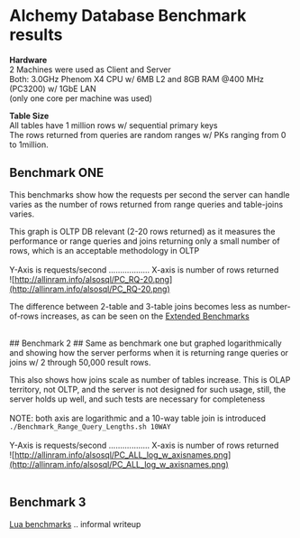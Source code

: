 # Alchemy Database Benchmark results #

**Hardware**<br />
2 Machines were used as Client and Server<br />
Both: 3.0GHz Phenom X4 CPU w/ 6MB L2 and 8GB RAM @400 MHz (PC3200) w/ 1GbE LAN<br />
(only one core per machine was used)

**Table Size**<br />
All tables have 1 million rows w/ sequential primary keys<br />
The rows returned from queries are random ranges w/ PKs ranging from 0 to 1million.

## Benchmark ONE ##
This benchmarks show how the requests per second the server can handle varies as the number of rows returned from range queries and table-joins varies.<br />

This graph is OLTP DB relevant (2-20 rows returned) as it measures the performance or range queries and joins returning only a small number of rows, which is an acceptable methodology in OLTP<br />
<br />
Y-Axis is requests/second .................. X-axis is number of rows returned<br />
![http://allinram.info/alsosql/PC_RQ-20.png](http://allinram.info/alsosql/PC_RQ-20.png)

The difference between 2-table and 3-table joins becomes less as number-of-rows increases, as can be seen on the [Extended Benchmarks](http://code.google.com/p/redisql/wiki/ExtendedBenchmarks)

<br />
## Benchmark 2 ##
Same as benchmark one but graphed logarithmically and showing how the server performs when it is returning range queries or joins w/ 2 through 50,000 result rows.

This also shows how joins scale as number of tables increase. This is OLAP territory, not OLTP, and the server is not designed for such usage, still, the server holds up well, and such tests are necessary for completeness<br />
<br />
NOTE: both axis are logarithmic and a 10-way table join is introduced `./Benchmark_Range_Query_Lengths.sh 10WAY`<br />
<br />
Y-Axis is requests/second .................. X-axis is number of rows returned<br />
![http://allinram.info/alsosql/PC_ALL_log_w_axisnames.png](http://allinram.info/alsosql/PC_ALL_log_w_axisnames.png)
<br />
<br />
## Benchmark 3 ##
[Lua benchmarks](http://groups.google.com/group/redisql-dev/msg/e24027e82e5c2094) .. informal writeup